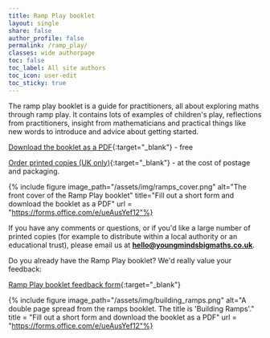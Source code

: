```yaml
---
title: Ramp Play booklet
layout: single
share: false
author_profile: false
permalink: /ramp_play/
classes: wide authorpage
toc: false
toc_label: All site authors
toc_icon: user-edit
toc_sticky: true
---
```


The ramp play booklet is a guide for practitioners, all about exploring maths through ramp play. It contains lots of examples of children's play, reflections from practitioners, insight from mathematicians and practical things like new words to introduce and advice about getting started. 

[Download the booklet as a PDF](https://forms.office.com/e/ueAusYef12){:target="_blank"} - free

[Order printed copies (UK only)](https://forms.office.com/Pages/ResponsePage.aspx?id=i9hQcmhLKUW-RNWaLYpvlPDEhkwUqaNMixPXeJmcrLVURVpTWUYxUk44SVdUUkUwQTlKRDJJRzRLWC4u){:target="_blank"} - at the cost of postage and packaging.

{% include figure image_path="/assets/img/ramps_cover.png" alt="The front cover of the Ramp Play booklet" title="Fill out a short form and download the booklet as a PDF" url = "https://forms.office.com/e/ueAusYef12"%}

If you have any comments or questions, or if you'd like a large number of printed copies (for example to distribute within a local authority or an educational trust), please email us at **hello@youngmindsbigmaths.co.uk**.

Do you already have the Ramp Play booklet? We'd really value your feedback:

[Ramp Play booklet feedback form](https://forms.office.com/Pages/ResponsePage.aspx?id=i9hQcmhLKUW-RNWaLYpvlPDEhkwUqaNMixPXeJmcrLVUMU41VFFNQUxVMDQ1TVlPRlpGWkQzM0xVTC4u){:target="_blank"}

{% include figure image_path="/assets/img/building_ramps.png" alt="A double page spread from the ramps booklet. The title is 'Building Ramps'." title = "Fill out a short form and download the booklet as a PDF" url = "https://forms.office.com/e/ueAusYef12"%}



